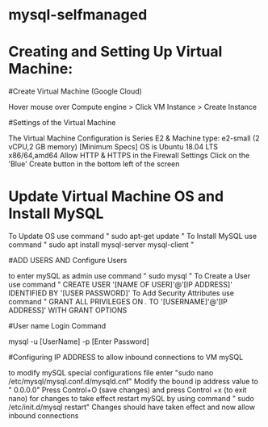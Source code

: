 # mysql-selfmanaged


# Creating and Setting Up Virtual Machine:

#Create Virtual Machine (Google Cloud)

Hover mouse over Compute engine > Click VM Instance > Create Instance

#Settings of the Virtual Machine  

The Virtual Machine Configuration is Series E2 & Machine type: e2-small (2 vCPU,2 GB memory) [Minimum Specs]
OS is Ubuntu 18.04 LTS x86/64,amd64
Allow HTTP & HTTPS in the Firewall Settings 
Click on the 'Blue' Create button in the bottom left of the screen

# Update Virtual Machine OS and Install MySQL

To Update OS use command " sudo apt-get update "
To Install MySQL use command " sudo apt install mysql-server mysql-client "

#ADD USERS AND Configure Users

to enter mySQL as admin use command " sudo mysql "
To Create a User use command " CREATE USER '[NAME OF USER]'@'[IP ADDRESS]' IDENTIFIED BY '[USER PASSWORD]'
To Add Security Attributes use command " GRANT ALL PRIVILEGES ON *.* TO '[USERNAME]'@'[IP ADDRESS]' WITH GRANT OPTIONS

#User name Login Command

mysql -u [UserName] -p
[Enter Password]

#Configuring IP ADDRESS to allow inbound connections to VM mySQL

to modify mySQL special configurations file enter "sudo nano /etc/mysql/mysql.conf.d/mysqld.cnf"
Modify the bound ip address value to " 0.0.0.0"
Press Control+O (save changes) and press Control +x (to exit nano)
for changes to take effect restart mySQL by using command " sudo /etc/init.d/mysql restart"
Changes should have taken effect and now allow inbound connections





